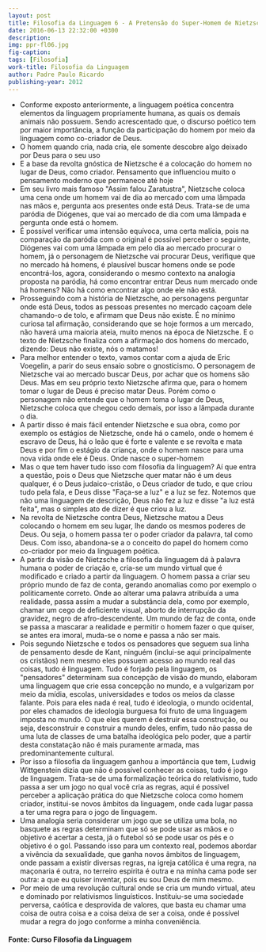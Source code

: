 ```yaml
---
layout: post
title: Filosofia da Linguagem 6 - A Pretensão do Super-Homem de Nietzsche
date: 2016-06-13 22:32:00 +0300
description: 
img: ppr-fl06.jpg
fig-caption: 
tags: [Filosofia]
work-title: Filosofia da Linguagem
author: Padre Paulo Ricardo
publishing-year: 2012
---
```


* Conforme exposto anteriormente, a linguagem poética concentra elementos da linguagem propriamente humana, as quais os demais animais não possuem. Sendo acrescentado que, o discurso poético tem por maior importância, a função da participação do homem por meio da linguagem como co-criador de Deus.
* O homem quando cria, nada cria, ele somente descobre algo deixado por Deus para o seu uso
* E a base da revolta gnóstica de Nietzsche é a colocação do homem no lugar de Deus, como criador. Pensamento que influenciou muito o pensamento moderno que permanece até hoje
* Em seu livro mais famoso "Assim falou Zaratustra", Nietzsche coloca uma cena onde um homem vai de dia ao mercado com uma lâmpada nas mãos e, pergunta aos presentes onde está Deus. Trata-se de uma paródia de Diógenes, que vai ao mercado de dia com uma lâmpada e pergunta onde está o homem.
* É possível verificar uma intensão equívoca, uma certa malícia, pois na comparação da paródia com o original é possível perceber o seguinte, Diógenes vai com uma lâmpada em pelo dia ao mercado procurar o homem, já o personagem de Nietzsche vai procurar Deus, verifique que no mercado há homens, é plausível buscar homens onde se pode encontrá-los, agora, considerando o mesmo contexto na analogia proposta na paródia, há como encontrar entrar Deus num mercado onde há homens? Não há como encontrar algo onde ele não está.
* Prosseguindo com a história de Nietzsche, ao personagens perguntar onde está Deus, todos as pessoas presentes no mercado caçoam dele chamando-o de tolo, e afirmam que Deus não existe. É no mínimo curiosa tal afirmação, considerando que se hoje formos a um mercado, não haverá uma maioria ateia, muito menos na época de Nietzsche. E o texto de Nietzsche finaliza com a afirmação dos homens do mercado, dizendo: Deus não existe, nós o matamos!
* Para melhor entender o texto, vamos contar com a ajuda de Eric Voegelin, a parir do seus ensaio sobre o gnosticismo. O personagem de Nietzsche vai ao mercado buscar Deus, por achar que os homens são Deus. Mas em seu próprio texto Nietzsche afirma que, para o homem tomar o lugar de Deus é preciso matar Deus. Porém como o personagem não entende que o homem toma o lugar de Deus, Nietzsche coloca que chegou cedo demais, por isso a lâmpada durante o dia.
* A partir disso é mais fácil entender Nietzsche e sua obra, como por exemplo os estágios de Nietzsche, onde há o camelo, onde o homem é escravo de Deus, há o leão que é forte e valente e se revolta e mata Deus e por fim o estágio da criança, onde o homem nasce para uma nova vida onde ele é Deus. Onde nasce o super-homem
* Mas o que tem haver tudo isso com filosofia da linguagem? Aí que entra a questão, pois o Deus que Nietzsche quer matar não é um deus qualquer, é o Deus judaico-cristão, o Deus criador de tudo, e que criou tudo pela fala, e Deus disse "Faça-se a luz" e a luz se fez. Notemos que não uma linguagem de descrição, Deus não fez a luz e disse "a luz está feita", mas o simples ato de dizer é que criou a luz.
* Na revolta de Nietzsche contra Deus, Nietzsche matou a Deus colocando o homem em seu lugar, lhe dando os mesmos poderes de Deus. Ou seja, o homem passa ter o poder criador da palavra, tal como Deus. Com isso, abandona-se a o conceito do papel do homem como co-criador por meio da linguagem poética. 
* A partir da visão de Nietzsche a filosofia da linguagem dá à palavra humana o poder de criação e, cria-se um mundo virtual que é modificado e criado a partir da linguagem. O homem passa a criar seu próprio mundo de faz de conta, gerando anomalias como por exemplo o politicamente correto. Onde ao alterar uma palavra atribuída a uma realidade, passa assim a mudar a substância dela, como por exemplo, chamar um cego de deficiente visual, aborto de interrupção da gravidez, negro de afro-descendente. Um mundo de faz de conta, onde se passa a mascarar a realidade e permitir o homem fazer o que quiser, se antes era imoral, muda-se o nome e passa a não ser mais.
* Pois segundo Nietzsche e todos os pensadores que seguem sua linha de pensamento desde de Kant, ninguém (inclui-se aqui principalmente os cristãos) nem mesmo eles possuem acesso ao mundo real das coisas, tudo é linguagem. Tudo é forjado pela linguagem, os "pensadores" determinam sua concepção de visão do mundo, elaboram uma linguagem que crie essa concepção no mundo, e a vulgarizam por meio da mídia, escolas, universidades e todos os meios da classe falante. Pois para eles nada é real, tudo é ideologia, o mundo ocidental, por eles chamados de ideologia burguesa foi fruto de uma linguagem imposta no mundo. O que eles querem é destruir essa construção, ou seja, desconstruir e construir a mundo deles, enfim, tudo não passa de uma luta de classes de uma batalha ideológica pelo poder, que a partir desta constatação não é mais puramente armada, mas predominantemente cultural.
* Por isso a filosofia da linguagem ganhou a importância que tem, Ludwig Wittgenstein dizia que não é possível conhecer as coisas, tudo é jogo de linguagem. Trata-se de uma formalização teórica do relativismo, tudo passa a ser um jogo no qual você cria as regras, aqui é possível perceber a aplicação prática do que Nietzsche coloca como homem criador, institui-se novos âmbitos da linguagem, onde cada lugar passa a ter uma regra para o jogo de linguagem. 
* Uma analogia seria considerar um jogo que se utiliza uma bola, no basquete as regras determinam que só se pode usar as mãos e o objetivo é acertar a cesta, já o futebol só se pode usar os pés e o objetivo é o gol. Passando isso para um contexto real, podemos abordar a vivência da sexualidade, que ganha novos âmbitos de linguagem, onde passam a existir diversas regras, na igreja católica é uma regra, na maçonaria é outra, no terreiro espirita é outra e na minha cama pode ser outra: a que eu quiser inventar, pois eu sou Deus de mim mesmo.
* Por meio de uma revolução cultural onde se cria um mundo virtual, ateu e dominado por relativismos linguísticos. Instituiu-se uma sociedade perversa, caótica e desprovida de valores, que basta eu chamar uma coisa de outra coisa e a coisa deixa de ser a coisa, onde é possível mudar a regra do jogo conforme a minha conveniência. 

#### Fonte: Curso Filosofia da Linguagem